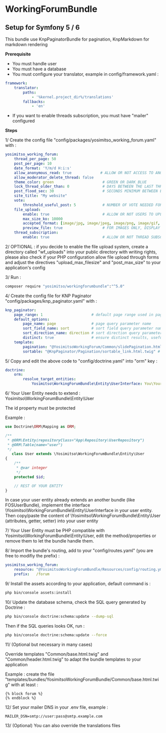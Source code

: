 WorkingForumBundle
==================

Setup for Symfony 5 / 6
------------------

This bundle use KnpPaginatorBundle for pagination, KnpMarkdown for markdown rendering

 **Prerequisite**
- You must handle user 
- You must have a database
- You must configure your translator, example in config/framework.yaml :
````yml
framework:
    translator:
        paths:
            - '%kernel.project_dir%/translations'
        fallbacks:
            - 'en'
````
- If you want to enable threads subscription, you must have "mailer" configured

**Steps**

1/ Create the config file "config/packages/yosimitso_working_forum.yaml" with :
````yml
yosimitso_working_forum:
    thread_per_page: 50
    post_per_page: 10
    date_format: 'Y/m/d H:i:s'
    allow_anonymous_read: true             # ALLOW OR NOT ACCESS TO ANONYMOUS USERS
    allow_moderator_delete_thread: false
    theme_color: green                      # GREEN OR DARK_BLUE
    lock_thread_older_than: 0               # DAYS BETWEEN THE LAST THREAD'S POST AND THE AUTOLOCKING OF THE THREAD, 0 MEANS DISABLED
    post_flood_sec: 30                      # SECONDS MINIMUM BETWEEN EACH POST FROM A SAME USER
    site_title: "My website" 
    vote:
        threshold_useful_post: 5            # NUMBER OF VOTE NEEDED FOR A POST TO BE CONSIDERED AS USEFUL
    file_upload:
        enable: true                        # ALLOW OR NOT USERS TO UPLOAD ENCLOSED FILES 
        max_size_ko: 10000
        accepted_format: [image/jpg, image/jpeg, image/png, image/gif, image/tiff, application/pdf]
        preview_file: true                  # FOR IMAGES ONLY, DISPLAY A THUMBNAIL
    thread_subscription:                    
        enable: true                        # ALLOW OR NOT THREAD SUBSCRIPTION
````

2/ OPTIONAL : if you decide to enable the file upload system, create a directory called "wf_uploads" into your public directory with writing rights,
please also check if your PHP configuration allow file upload through forms and adjust the directives "upload_max_filesize" and "post_max_size" to your application's config

3/ Run :
````bash
composer require "yosimitso/workingforumbundle":"^5.0"
````

4/ Create the config file for KNP Paginator "config/packages/knp_paginator.yaml" with :
````yml
knp_paginator:
    page_range: 1                      # default page range used in pagination control
    default_options:
        page_name: page                # page query parameter name
        sort_field_name: sort          # sort field query parameter name
        sort_direction_name: direction # sort direction query parameter name
        distinct: true                 # ensure distinct results, useful when ORM queries are using GROUP BY statements
    template:
        pagination: "@YosimitsoWorkingForum/Common/slidePagination.html.twig"     # sliding pagination controls template
        sortable: "@KnpPaginator/Pagination/sortable_link.html.twig" # sort link template
````

5/ Copy and edit the above code to "config/doctrine.yaml" into "orm" key :
````yml
doctrine:
    orm:
        resolve_target_entities:
            Yosimitso\WorkingForumBundle\Entity\UserInterface: You\YourUserBundle\Entity\YourUser
````

6/ Your User Entity needs to extend : Yosimitso\WorkingForumBundle\Entity\User

The id property must be protected

Example :
````php
use Doctrine\ORM\Mapping as ORM;

/**
 * @ORM\Entity(repositoryClass="App\Repository\UserRepository")
 * @ORM\Table(name="user")
 */
   class User extends \Yosimitso\WorkingForumBundle\Entity\User
{
    /**
     * @var integer
     */
    protected $id;

    // REST OF YOUR ENTITY
}
````

In case your user entity already extends an another bundle (like FOSUserBundle), implement the interface \Yosimitso\WorkingForumBundle\Entity\UserInterface
in your user entity. Then copy/paste the content of \Yosimitso\WorkingForumBundle\Entity\User (attributes, getter, setter) into your user entity

7/ Your User Entity must be PHP compatible with Yosimitso\WorkingForumBundle\Entity\User,
edit the method/properties or remove them to let the bundle handle them.


8/ Import the bundle's routing, add to your "config/routes.yaml" (you are free to modifiy the prefix) :
````yml
yosimitso_working_forum:
    resource: "@YosimitsoWorkingForumBundle/Resources/config/routing.yml"
    prefix:   /forum
````    

9/ Install the assets according to your application, default command is :
````bash
php bin/console assets:install
````

10/ Update the database schema, check the SQL query generated by Doctrine :
````bash
php bin/console doctrine:schema:update --dump-sql
````
Then if the SQL queries looks OK, run :
````bash
php bin/console doctrine:schema:update --force
````

11/ (Optional but necessary in many cases)

Override templates "Common/base.html.twig" and "Common/header.html.twig" to adapt the bundle templates to your application

Example : create the file "templates/bundles/YosimitsoWorkingForumBundle/Common/base.html.twig" with at least :
````twig
{% block forum %}
{% endblock %}
````

12/ Set your mailer DNS in your .env file, example :
````
MAILER_DSN=smtp://user:pass@smtp.example.com
````
13/ (Optional) You can also override the translations files


